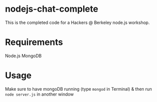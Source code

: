 nodejs-chat-complete
====================
This is the completed code for a Hackers @ Berkeley node.js workshop.

Requirements
============
Node.js
MongoDB

Usage
======
Make sure to have mongoDB running (type `mongod` in Terminal) & then run `node server.js` in another window
